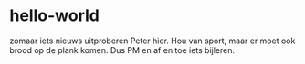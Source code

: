 # hello-world
zomaar iets nieuws uitproberen
Peter hier. Hou van sport, maar er moet ook brood op de plank komen.
Dus PM en af en toe iets bijleren.
